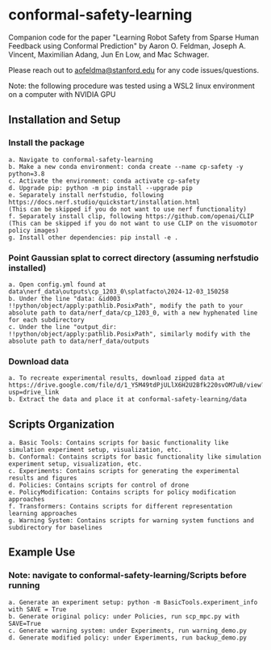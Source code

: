 # conformal-safety-learning
Companion code for the paper "Learning Robot Safety from Sparse Human Feedback using Conformal Prediction" by Aaron O. Feldman, Joseph A. Vincent, Maximilian Adang, Jun En Low, and Mac Schwager.

Please reach out to aofeldma@stanford.edu for any code issues/questions.

Note: the following procedure was tested using a WSL2 linux environment on a computer with NVIDIA GPU

## Installation and Setup

### Install the package
    a. Navigate to conformal-safety-learning
    b. Make a new conda environment: conda create --name cp-safety -y python=3.8
    c. Activate the environment: conda activate cp-safety
    d. Upgrade pip: python -m pip install --upgrade pip
    e. Separately install nerfstudio, following https://docs.nerf.studio/quickstart/installation.html
    (This can be skipped if you do not want to use nerf functionality)
    f. Separately install clip, following https://github.com/openai/CLIP
    (This can be skipped if you do not want to use CLIP on the visuomotor policy images)
    g. Install other dependencies: pip install -e .

### Point Gaussian splat to correct directory (assuming nerfstudio installed)
    a. Open config.yml found at data\nerf_data\outputs\cp_1203_0\splatfacto\2024-12-03_150258
    b. Under the line "data: &id003 !!python/object/apply:pathlib.PosixPath", modify the path to your absolute path to data/nerf_data/cp_1203_0, with a new hyphenated line for each subdirectory
    c. Under the line "output_dir: !!python/object/apply:pathlib.PosixPath", similarly modify with the absolute path to data/nerf_data/outputs

### Download data
    a. To recreate experimental results, download zipped data at https://drive.google.com/file/d/1_Y5M49tdPjULlX6H2U2Bfk220svOM7uB/view?usp=drive_link
    b. Extract the data and place it at conformal-safety-learning/data

## Scripts Organization
    a. Basic Tools: Contains scripts for basic functionality like simulation experiment setup, visualization, etc.
    b. Conformal: Contains scripts for basic functionality like simulation experiment setup, visualization, etc.
    c. Experiments: Contains scripts for generating the experimental results and figures
    d. Policies: Contains scripts for control of drone
    e. PolicyModification: Contains scripts for policy modification approaches
    f. Transformers: Contains scripts for different representation learning approaches
    g. Warning System: Contains scripts for warning system functions and subdirectory for baselines

## Example Use
### Note: navigate to conformal-safety-learning/Scripts before running
    a. Generate an experiment setup: python -m BasicTools.experiment_info with SAVE = True
    b. Generate original policy: under Policies, run scp_mpc.py with SAVE=True
    c. Generate warning system: under Experiments, run warning_demo.py
    d. Generate modified policy: under Experiments, run backup_demo.py